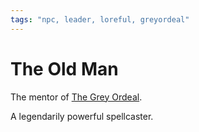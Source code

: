 ```yaml
---
tags: "npc, leader, loreful, greyordeal"
---
```


# The Old Man

The mentor of [The Grey Ordeal](simplenote://note/c8aef6fb-83f5-4786-aa5f-23efde8d6693).

A legendarily powerful spellcaster.
